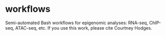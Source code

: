 # workflows
Semi-automated Bash workflows for epigenomic analyses: RNA-seq, ChIP-seq, ATAC-seq, etc.
If you use this work, please cite Courtney Hodges.
